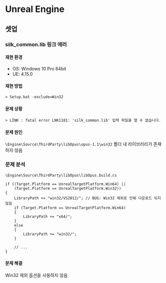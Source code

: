 # Unreal Engine

## 셋업

### silk_common.lib 링크 에러

#### 재현 환경

* OS: Windows 10 Pro 64bit
* UE: 4.15.0

#### 재현 방법
    
    > Setup.bat -exclude=Win32 

#### 문제 상황

    > LINK : fatal error LNK1181: 'silk_common.lib' 입력 파일을 열 수 없습니다.

#### 문제 원인

`\Engine\Source\ThirdParty\libOpus\opus-1.1\win32` 폴더 내 라이브러리가 존재하지 않음

### 문제 분석

`\Engine\Source\ThirdParty\libOpus\libOpus.build.cs`

    if ((Target.Platform == UnrealTargetPlatform.Win64) ||
        (Target.Platform == UnrealTargetPlatform.Win32))
    {
        LibraryPath += "win32/VS2012/"; // BUG: Win32 제외로 인해 다운로드 되지 않음
        if (Target.Platform == UnrealTargetPlatform.Win64)
        {
            LibraryPath += "x64/";
        }
        else
        {
            LibraryPath += "win32/";
        }

        // ...
    }

#### 문제 해결

Win32 제외 옵션을 사용하지 않음